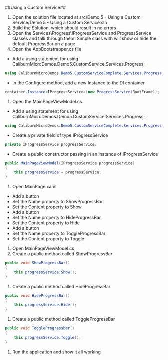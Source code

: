 ##Using a Custom Service##

1. Open the solution file located at src/Demo 5 - Using a Custom Service/Demo 5 - Using a Custom Service.sln
1. Build the Solution, which should result in no errors
1. Open the Services\Progress\IProgressService and ProgressService classes and talk through them.  Simple class with will show or hide the default ProgressBar on a page
1. Open the AppBootstrapper.cs file
  - Add a using statement for using CaliburnMicroDemos.Demo5.CustomService.Services.Progress;
```csharp
using CaliburnMicroDemos.Demo5.CustomServiceComplete.Services.Progress;
```
  - In the Configure method, add a new Instance to the DI container
```csharp
container.Instance<IProgressService>(new ProgressService(RootFrame));
```
1. Open the MainPageViewModel.cs
  - Add a using statement for using CaliburnMicroDemos.Demo5.CustomService.Services.Progress;
```csharp
using CaliburnMicroDemos.Demo5.CustomServiceComplete.Services.Progress;
```
  - Create a private field of type IProgressService
```csharp
private IProgressService progressService;
```
  - Create a public constructor passing in an instance of IProgressService
```csharp
public MainPageViewModel(IProgressService progressService)
{
    this.progressService = progressService;
}
```
1. Open MainPage.xaml
  - Add a button
  - Set the Name property to ShowProgressBar
  - Set the Content property to Show
  - Add a button
  - Set the Name property to HideProgressBar
  - Set the Content property to Hide
  - Add a button
  - Set the Name property to ToggleProgressBar
  - Set the Content property to Toggle
1. Open MainPageViewModel.cs
1. Create a public method called ShowProgressBar
```csharp
public void ShowProgressBar()
{
    this.progressService.Show();
}
```
1. Create a public method called HideProgressBar
```csharp
public void HideProgressBar()
{
    this.progressService.Hide();
}
```
1. Create a public method called ToggleProgressBar
```csharp
public void ToggleProgressbar()
{
    this.progressService.Toggle();
}
```
1. Run the application and show it all working